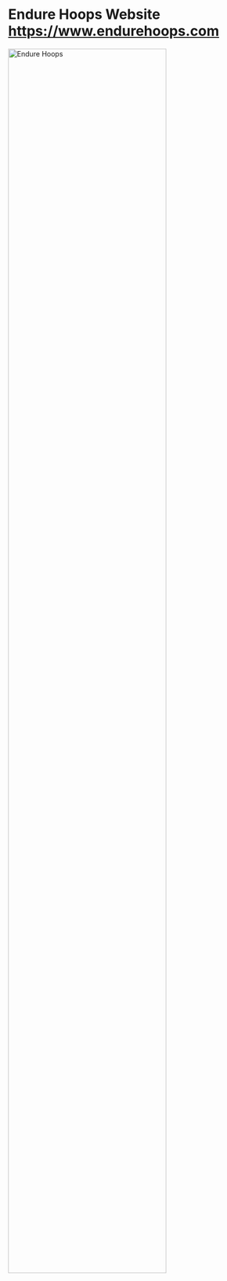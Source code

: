 # Endure Hoops Website <span>https://www.endurehoops.com</span>

<img src="https://imgur.com/TyUqe8O.png" height="80%" width="80%" alt="Endure Hoops" />
